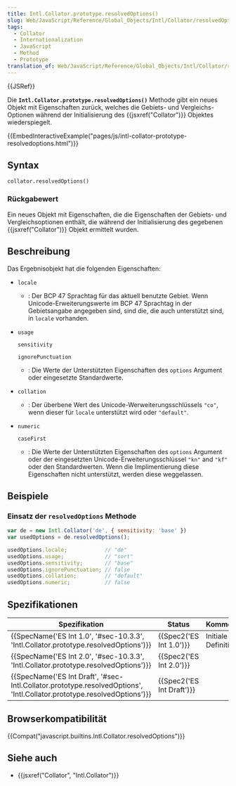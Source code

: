 ```yaml
---
title: Intl.Collator.prototype.resolvedOptions()
slug: Web/JavaScript/Reference/Global_Objects/Intl/Collator/resolvedOptions
tags:
  - Collator
  - Internationalization
  - JavaScript
  - Method
  - Prototype
translation_of: Web/JavaScript/Reference/Global_Objects/Intl/Collator/resolvedOptions
---
```

{{JSRef}}

Die **`Intl.Collator.prototype.resolvedOptions()`** Methode gibt ein neues Objekt mit Eigenschaften zurück, welches die Gebiets- und Vergleichs-Optionen während der Initialisierung des {{jsxref("Collator")}} Objektes wiederspiegelt.

{{EmbedInteractiveExample("pages/js/intl-collator-prototype-resolvedoptions.html")}}

## Syntax

    collator.resolvedOptions()

### Rückgabewert

Ein neues Objekt mit Eigenschaften, die die Eigenschaften der Gebiets- und Vergleichsoptionen enthält, die während der Initialisierung des gegebenen {{jsxref("Collator")}} Objekt ermittelt wurden.

## Beschreibung

Das Ergebnisobjekt hat die folgenden Eigenschaften:

- `locale`
  - : Der BCP 47 Sprachtag für das aktuell benutzte Gebiet. Wenn Unicode-Erweiterungswerte im BCP 47 Sprachtag in der Gebietsangabe angegeben sind, sind die, die auch unterstützt sind, in `locale` vorhanden.
- `usage`

  `sensitivity`

  `ignorePunctuation`

  - : Die Werte der Unterstützten Eigenschaften des `options` Argument oder eingesetzte Standardwerte.

- `collation`
  - : Der überbene Wert des Unicode-Werweiterungsschlüssels `"co"`, wenn dieser für `locale` unterstützt wird oder `"default"`.
- `numeric`

  `caseFirst`

  - : Die Werte der Unterstützten Eigenschaften des `options` Argument oder der eingesetzten Unicode-Erweiterungsschlüssel `"kn"` and `"kf"` oder den Standardwerten. Wenn die Implimentierung diese Eigenschaften nicht unterstützt, werden diese weggelassen.

## Beispiele

### Einsatz der `resolvedOptions` Methode

```js
var de = new Intl.Collator('de', { sensitivity: 'base' })
var usedOptions = de.resolvedOptions();

usedOptions.locale;            // "de"
usedOptions.usage;             // "sort"
usedOptions.sensitivity;       // "base"
usedOptions.ignorePunctuation; // false
usedOptions.collation;         // "default"
usedOptions.numeric;           // false
```

## Spezifikationen

| Spezifikation                                                                                                                                                    | Status                           | Kommentar            |
| ---------------------------------------------------------------------------------------------------------------------------------------------------------------- | -------------------------------- | -------------------- |
| {{SpecName('ES Int 1.0', '#sec-10.3.3', 'Intl.Collator.prototype.resolvedOptions')}}                                                 | {{Spec2('ES Int 1.0')}} | Initiale Definition. |
| {{SpecName('ES Int 2.0', '#sec-10.3.3', 'Intl.Collator.prototype.resolvedOptions')}}                                                 | {{Spec2('ES Int 2.0')}} |                      |
| {{SpecName('ES Int Draft', '#sec-Intl.Collator.prototype.resolvedOptions', 'Intl.Collator.prototype.resolvedOptions')}} | {{Spec2('ES Int Draft')}} |                      |

## Browserkompatibilität

{{Compat("javascript.builtins.Intl.Collator.resolvedOptions")}}

## Siehe auch

- {{jsxref("Collator", "Intl.Collator")}}

